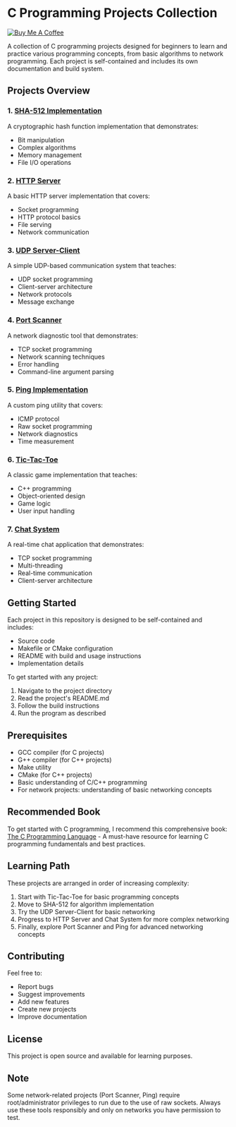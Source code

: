# C Programming Projects Collection

[![Buy Me A Coffee](https://www.buymeacoffee.com/assets/img/custom_images/orange_img.png)](https://buymeacoffee.com/trish07)

A collection of C programming projects designed for beginners to learn and practice various programming concepts, from basic algorithms to network programming. Each project is self-contained and includes its own documentation and build system.

## Projects Overview

### 1. [SHA-512 Implementation](SHA-512/)
A cryptographic hash function implementation that demonstrates:
- Bit manipulation
- Complex algorithms
- Memory management
- File I/O operations

### 2. [HTTP Server](http-server/)
A basic HTTP server implementation that covers:
- Socket programming
- HTTP protocol basics
- File serving
- Network communication

### 3. [UDP Server-Client](udp-server-client/)
A simple UDP-based communication system that teaches:
- UDP socket programming
- Client-server architecture
- Network protocols
- Message exchange

### 4. [Port Scanner](port-scanner/)
A network diagnostic tool that demonstrates:
- TCP socket programming
- Network scanning techniques
- Error handling
- Command-line argument parsing

### 5. [Ping Implementation](ping/)
A custom ping utility that covers:
- ICMP protocol
- Raw socket programming
- Network diagnostics
- Time measurement

### 6. [Tic-Tac-Toe](tic-tac-toe/)
A classic game implementation that teaches:
- C++ programming
- Object-oriented design
- Game logic
- User input handling

### 7. [Chat System](chat-system/)
A real-time chat application that demonstrates:
- TCP socket programming
- Multi-threading
- Real-time communication
- Client-server architecture

## Getting Started

Each project in this repository is designed to be self-contained and includes:
- Source code
- Makefile or CMake configuration
- README with build and usage instructions
- Implementation details

To get started with any project:
1. Navigate to the project directory
2. Read the project's README.md
3. Follow the build instructions
4. Run the program as described

## Prerequisites

- GCC compiler (for C projects)
- G++ compiler (for C++ projects)
- Make utility
- CMake (for C++ projects)
- Basic understanding of C/C++ programming
- For network projects: understanding of basic networking concepts

## Recommended Book

To get started with C programming, I recommend this comprehensive book:
[The C Programming Language](https://amzn.to/4iX8FPl) - A must-have resource for learning C programming fundamentals and best practices.

## Learning Path

These projects are arranged in order of increasing complexity:

1. Start with Tic-Tac-Toe for basic programming concepts
2. Move to SHA-512 for algorithm implementation
3. Try the UDP Server-Client for basic networking
4. Progress to HTTP Server and Chat System for more complex networking
5. Finally, explore Port Scanner and Ping for advanced networking concepts

## Contributing

Feel free to:
- Report bugs
- Suggest improvements
- Add new features
- Create new projects
- Improve documentation

## License

This project is open source and available for learning purposes.

## Note

Some network-related projects (Port Scanner, Ping) require root/administrator privileges to run due to the use of raw sockets. Always use these tools responsibly and only on networks you have permission to test. 